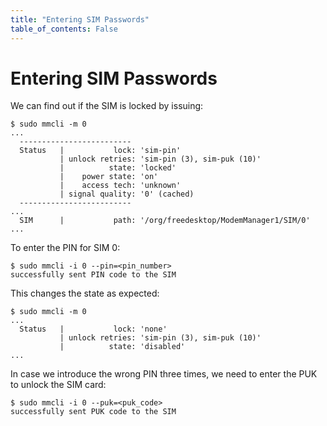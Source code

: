 ```yaml
---
title: "Entering SIM Passwords"
table_of_contents: False
---
```


# Entering SIM Passwords

We can find out if the SIM is locked by issuing:

```text
$ sudo mmcli -m 0
...
  -------------------------
  Status   |           lock: 'sim-pin'
           | unlock retries: 'sim-pin (3), sim-puk (10)'
           |          state: 'locked'
           |    power state: 'on'
           |    access tech: 'unknown'
           | signal quality: '0' (cached)
  -------------------------
...
  SIM      |           path: '/org/freedesktop/ModemManager1/SIM/0'
...
```

To enter the PIN for SIM 0:

```text
$ sudo mmcli -i 0 --pin=<pin_number>
successfully sent PIN code to the SIM
```

This changes the state as expected:

```text
$ sudo mmcli -m 0
...
  Status   |           lock: 'none'
           | unlock retries: 'sim-pin (3), sim-puk (10)'
           |          state: 'disabled'
...
```

In case we introduce the wrong PIN three times, we need to enter the PUK to
unlock the SIM card:

```text
$ sudo mmcli -i 0 --puk=<puk_code>
successfully sent PUK code to the SIM
```
